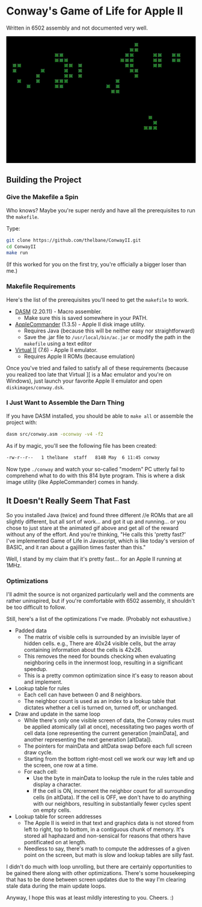 # Conway's Game of Life for Apple II
Written in 6502 assembly and not documented very well.

![Screenshot](screenshots/capture.gif)

## Building the Project
### Give the Makefile a Spin
Who knows? Maybe you're super nerdy and have all the prerequisites to run the `makefile`.

Type:
```sh
git clone https://github.com/thelbane/ConwayII.git
cd ConwayII
make run
```
(If this worked for you on the first try, you're officially a bigger loser than me.)

### Makefile Requirements
Here's the list of the prerequisites you'll need to get the `makefile` to work.

* [DASM](https://sourceforge.net/projects/dasm-dillon/files/dasm-dillon/) (2.20.11) - Macro assembler.
  * Make sure this is saved somewhere in your PATH.
* [AppleCommander](https://sourceforge.net/projects/applecommander/files/AppleCommander%20-%20Stable/) (1.3.5) - Apple II disk image utility.
  * Requires Java (because this will be neither easy nor straightforward)
  * Save the .jar file to `/usr/local/bin/ac.jar` or modify the path in the `makefile` using a text editor
* [Virtual \]\[](http://www.virtualii.com/) (7.6) - Apple II emulator.
  * Requires Apple II ROMs (because emulation)

Once you've tried and failed to satisfy all of these requirements (because you realized too late that Virtual ][ is a Mac emulator and you're on Windows), just launch your favorite Apple II emulator and open `diskimages/conway.dsk`.

### I Just Want to Assemble the Darn Thing
If you have DASM installed, you should be able to `make all` or assemble the project with:

```sh
dasm src/conway.asm -oconway -v4 -f2
```

As if by magic, you'll see the following file has been created:
```sh
-rw-r--r--   1 thelbane  staff   814B May  6 11:45 conway
```

Now type `./conway` and watch your so-called "modern" PC utterly fail to comprehend what to do with this 814 byte program. This is where a disk image utility (like AppleCommander) comes in handy.

## It Doesn't Really Seem That Fast
So you installed Java (twice) and found three different //e ROMs that are all slightly different, but all sort of work... and got it up and running... or you chose to just stare at the animated gif above and get all of the reward without any of the effort. And you're thinking, "He calls this 'pretty fast?' I've implemented Game of Life in Javascript, which is like today's version of BASIC, and it ran about a gajillion times faster than this."

Well, I stand by my claim that it's pretty fast... for an Apple II running at 1MHz.

### Optimizations
I'll admit the source is not organized particularly well and the comments are rather uninspired, but if you're comfortable with 6502 assembly, it shouldn't be too difficult to follow.

Still, here's a list of the optimizations I've made. (Probably not exhaustive.)
* Padded data
  * The matrix of visible cells is surrounded by an invisible layer of hidden cells. e.g., There are 40x24 visible cells, but the array containing information about the cells is 42x26.
  * This removes the need for bounds checking when evaluating neighboring cells in the innermost loop, resulting in a significant speedup.
  * This is a pretty common optimization since it's easy to reason about and implement.
* Lookup table for rules
  * Each cell can have between 0 and 8 neighbors.
  * The neighbor count is used as an index to a lookup table that dictates whether a cell is turned on, turned off, or unchanged.
* Draw and update in the same loop
  * While there's only one visible screen of data, the Conway rules must be applied atomically (all at once), necessitating two pages worth of cell data (one representing the current generation [mainData], and another representing the next generation [altData]).
  * The pointers for mainData and altData swap before each full screen draw cycle.
  * Starting from the bottom right-most cell we work our way left and up the screen, one row at a time.
  * For each cell:
    * Use the byte in mainData to lookup the rule in the rules table and display a character.
    * If the cell is ON, increment the neighbor count for all surrounding cells (in altData). If the cell is OFF, we don't have to do anything with our neighbors, resulting in substantially fewer cycles spent on empty cells.
* Lookup table for screen addresses
  * The Apple II is weird in that text and graphics data is not stored from left to right, top to bottom, in a contiguous chunk of memory. It's stored all haphazard and non-sensical for reasons that others have pontificated on at length.
  * Needless to say, there's math to compute the addresses of a given point on the screen, but math is slow and lookup tables are silly fast.
  
I didn't do much with loop unrolling, but there are certainly opportunities to be gained there along with other optimizations. There's some housekeeping that has to be done between screen updates due to the way I'm clearing stale data during the main update loops.

Anyway, I hope this was at least mildly interesting to you. Cheers. :)
